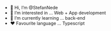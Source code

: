 - 👋 Hi, I’m @StefanNede
- 👀 I’m interested in ...
Web + App development
- 🌱 I’m currently learning ...
back-end
- ❤️ Favourite language ...
Typescript
